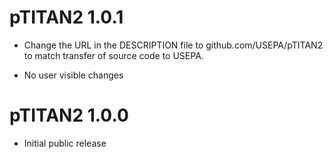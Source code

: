 # pTITAN2 1.0.1

* Change the URL in the DESCRIPTION file to github.com/USEPA/pTITAN2 to match
    transfer of source code to USEPA.

* No user visible changes

# pTITAN2 1.0.0

* Initial public release
